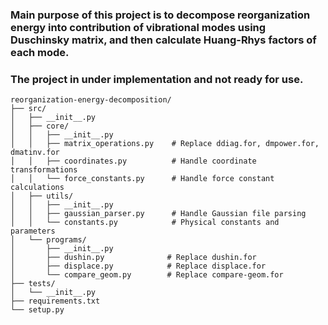### Main purpose of this project is to decompose reorganization energy into contribution of vibrational modes using Duschinsky matrix, and then calculate Huang-Rhys factors of each mode. 

### The project in under implementation and not ready for use.

```
reorganization-energy-decomposition/
├── src/
│   ├── __init__.py
│   ├── core/
│   │   ├── __init__.py
│   │   ├── matrix_operations.py    # Replace ddiag.for, dmpower.for, dmatinv.for
│   │   ├── coordinates.py          # Handle coordinate transformations
│   │   └── force_constants.py      # Handle force constant calculations
│   ├── utils/
│   │   ├── __init__.py
│   │   ├── gaussian_parser.py      # Handle Gaussian file parsing
│   │   └── constants.py            # Physical constants and parameters
│   └── programs/
│       ├── __init__.py
│       ├── dushin.py              # Replace dushin.for
│       ├── displace.py            # Replace displace.for
│       └── compare_geom.py        # Replace compare-geom.for
├── tests/
│   └── __init__.py
├── requirements.txt
└── setup.py
```

